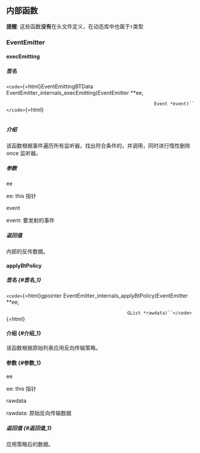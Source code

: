 ## 内部函数

**提醒**: 这些函数**没有**在头文件定义，在动态库中也属于`t`类型

### EventEmitter

#### execEmitting

##### 签名

`<code>`{=html}EventEmittingBTData
EventEmitter_internals_execEmitting(EventEmitter \*\*ee,

`                                                       Event *event)``</code>`{=html}\
`                                                       `

##### 介绍

该函数根据事件遍历所有监听器，找出符合条件的，并调用，同时进行惰性删除
once 监听器。

##### 参数

ee

ee: this 指针

event

event: 要发射的事件

##### 返回值

内部的反传数据。

#### applyBtPolicy

##### 签名 {#签名_1}

`<code>`{=html}gpointer
EventEmitter_internals_applyBtPolicy(EventEmitter \*\*ee,

`                                             GList *rawdata)``</code>`{=html}

#### 介绍 {#介绍_1}

该函数根据原始列表应用反向传输策略。

#### 参数 {#参数_1}

ee

ee: this 指针

rawdata

rawdata: 原始反向传输数据

##### 返回值 {#返回值_1}

应用策略后的数据。
